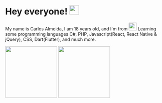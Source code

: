 # Hey everyone! <img src="https://raw.githubusercontent.com/MartinHeinz/MartinHeinz/master/wave.gif" width="30px">
My name is Carlos Almeida, I am 18 years old, and I'm from <img src="https://img.icons8.com/color/48/000000/portugal.png" width="25"/>
Learning some programming languages  C#, PHP, Javascript(React, React Native & jQuery), CSS, Dart(Flutter), and much more. 

<div >
  <img height="165em"  src="https://github-readme-stats.vercel.app/api?username=carlosalmeida04&show_icons=true&count_private=true&hide_border=true&title_color=D0C5EF&icon_color=9796f0&text_color=fbc7d4&bg_color=0d1117"/>
  <img height="165em" with="100%" src="https://github-readme-stats.vercel.app/api/top-langs/?username=carlosalmeida04&layout=compact&hide_border=true&hide=scss,hack,less&title_color=D0C5EF&text_color=fbc7d4&bg_color=0d1117"/>
</div>
